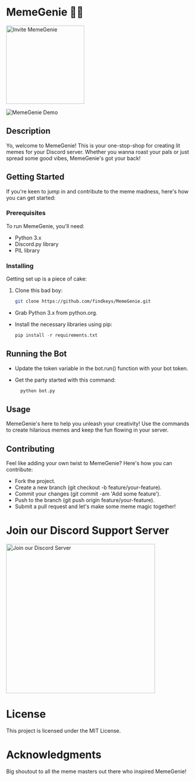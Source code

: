 # MemeGenie 🧞‍♂️
<a href="https://discord.com/oauth2/authorize?client_id=1210928982518661200&permissions=51539666944&scope=bot">
  <img src="https://hypixel.net/attachments/invitenow-png.1612713/" alt="Invite MemeGenie" width="210">
</a>
</br>

![MemeGenie Demo](https://github.com/findkeys/MemeGenie/blob/main/working/Screen%20Recording%202024-02-24%20at%207.39.54%E2%80%AFPM.gif)

## Description

Yo, welcome to MemeGenie! This is your one-stop-shop for creating lit memes for your Discord server. Whether you wanna roast your pals or just spread some good vibes, MemeGenie's got your back!

## Getting Started

If you're keen to jump in and contribute to the meme madness, here's how you can get started:

### Prerequisites

To run MemeGenie, you'll need:

- Python 3.x
- Discord.py library
- PIL library

### Installing

Getting set up is a piece of cake:

1. Clone this bad boy:

   ```sh
   git clone https://github.com/findkeys/MemeGenie.git

- Grab Python 3.x from python.org.

- Install the necessary libraries using pip:

  ```python
  pip install -r requirements.txt

## Running the Bot

- Update the token variable in the bot.run() function with your bot token.

- Get the party started with this command:
  ```python
    python bot.py
## Usage
MemeGenie's here to help you unleash your creativity! Use the commands to create hilarious memes and keep the fun flowing in your server.

## Contributing

Feel like adding your own twist to MemeGenie? Here's how you can contribute:

- Fork the project.
- Create a new branch (git checkout -b feature/your-feature).
- Commit your changes (git commit -am 'Add some feature').
- Push to the branch (git push origin feature/your-feature).
- Submit a pull request and let's make some meme magic together!
  
# Join our Discord Support Server


<a href="https://discord.gg/JUkmJqFb3k">
  <img src="https://i0.wp.com/nikke.gg/wp-content/uploads/join-us-discord.png?fit=728%2C200&ssl=1" alt="Join our Discord Server" width="400">
</a>


# License

This project is licensed under the MIT License.

# Acknowledgments

Big shoutout to all the meme masters out there who inspired MemeGenie!
